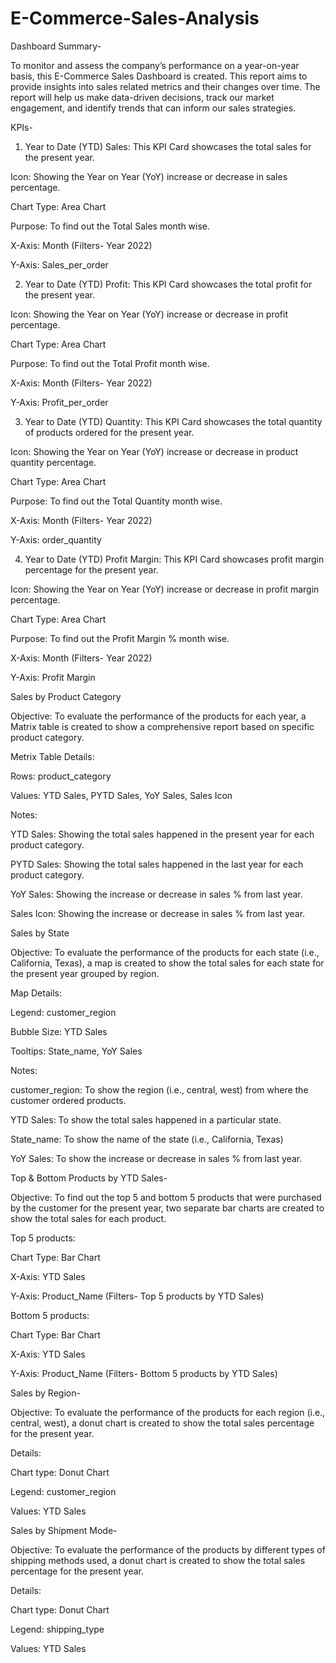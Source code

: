 # E-Commerce-Sales-Analysis

Dashboard Summary-

To monitor and assess the company’s performance on a year-on-year basis, this E-Commerce Sales Dashboard is created. This report aims to provide insights into sales related metrics and their changes over time. The report will help us make data-driven decisions, track our market engagement, and identify trends that can inform our sales strategies.

KPIs-

1.	Year to Date (YTD) Sales: This KPI Card showcases the total sales for the present year. 

Icon: Showing the Year on Year (YoY) increase or decrease in sales percentage.

Chart Type: Area Chart

Purpose: To find out the Total Sales month wise.

X-Axis: Month (Filters- Year 2022)

Y-Axis: Sales_per_order

2.	Year to Date (YTD) Profit: This KPI Card showcases the total profit for the present year.

Icon: Showing the Year on Year (YoY) increase or decrease in profit percentage.

Chart Type: Area Chart

Purpose: To find out the Total Profit month wise.

X-Axis: Month (Filters- Year 2022)

Y-Axis: Profit_per_order

3.	Year to Date (YTD) Quantity: This KPI Card showcases the total quantity of products ordered for the present year.

Icon: Showing the Year on Year (YoY) increase or decrease in product quantity percentage.

Chart Type: Area Chart

Purpose: To find out the Total Quantity month wise.

X-Axis: Month (Filters- Year 2022)

Y-Axis: order_quantity

4.	Year to Date (YTD) Profit Margin: This KPI Card showcases profit margin percentage for the present year.

Icon: Showing the Year on Year (YoY) increase or decrease in profit margin percentage.

Chart Type: Area Chart

Purpose: To find out the Profit Margin % month wise.

X-Axis: Month (Filters- Year 2022)

Y-Axis: Profit Margin

Sales by Product Category

Objective: To evaluate the performance of the products for each year, a Matrix table is created to show a comprehensive report based on specific product category.

Metrix Table Details:

Rows: product_category

Values: YTD Sales, PYTD Sales, YoY Sales, Sales Icon

Notes:

YTD Sales: Showing the total sales happened in the present year for each product category.

PYTD Sales: Showing the total sales happened in the last year for each product category.

YoY Sales: Showing the increase or decrease in sales % from last year.

Sales Icon: Showing the increase or decrease in sales % from last year.

Sales by State

Objective: To evaluate the performance of the products for each state (i.e., California, Texas), a map is created to show the total sales for each state for the present year grouped by region.

Map Details:

Legend: customer_region

Bubble Size: YTD Sales

Tooltips: State_name, YoY Sales

Notes:

customer_region: To show the region (i.e., central, west) from where the customer ordered products.

YTD Sales: To show the total sales happened in a particular state.

State_name: To show the name of the state (i.e., California, Texas)

YoY Sales: To show the increase or decrease in sales % from last year.

Top & Bottom Products by YTD Sales-

Objective: To find out the top 5 and bottom 5 products that were purchased by the customer for the present year, two separate bar charts are created to show the total sales for each product.

Top 5 products: 

Chart Type: Bar Chart

X-Axis: YTD Sales

Y-Axis: Product_Name (Filters- Top 5 products by YTD Sales)

Bottom 5 products: 

Chart Type: Bar Chart

X-Axis: YTD Sales

Y-Axis: Product_Name (Filters- Bottom 5 products by YTD Sales)

Sales by Region-

Objective: To evaluate the performance of the products for each region (i.e., central, west), a donut chart is created to show the total sales percentage for the present year.

Details:

Chart type: Donut Chart

Legend: customer_region

Values: YTD Sales

Sales by Shipment Mode-

Objective: To evaluate the performance of the products by different types of shipping methods used, a donut chart is created to show the total sales percentage for the present year.

Details:

Chart type: Donut Chart

Legend: shipping_type

Values: YTD Sales
